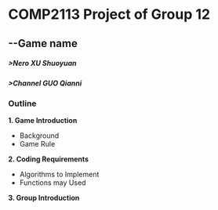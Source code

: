 # COMP2113 Project of Group 12
## --Game name
##### >Nero XU Shuoyuan 
##### >Channel GUO Qianni


### **Outline**
**1. Game Introduction**
 - Background
 - Game Rule

**2. Coding Requirements**
 - Algorithms to Implement
 - Functions may Used 

**3. Group Introduction**
